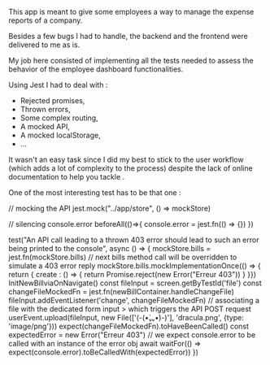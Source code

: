 This app is meant to give some employees a way to manage the expense reports of a company.

Besides a few bugs I had to handle, the backend and the frontend were delivered to me as is.

My job here consisted of implementing all the tests needed to assess the behavior of the employee dashboard functionalities.

Using Jest I had to deal with :

- Rejected promises,
- Thrown errors,
- Some complex routing,
- A mocked API,
- A mocked localStorage,
- ...

It wasn't an easy task since I did my best to stick to the user workflow (which adds a lot of complexity to the process) despite the lack of online documentation to help you tackle .

One of the most interesting test has to be that one :

// mocking the API
jest.mock("../app/store", () => mockStore)

// silencing console.error
beforeAll(()=>{
console.error = jest.fn(() => {})
})

test("An API call leading to a thrown 403 error should lead to such an error being printed to the console", async () => {
mockStore.bills = jest.fn(mockStore.bills)
// next bills method call will be overridden to simulate a 403 error reply
mockStore.bills.mockImplementationOnce(() => {
return {
create : () => {
return Promise.reject(new Error("Erreur 403"))
}
}})
InitNewBillviaOnNavigate()
const fileInput = screen.getByTestId('file')
const changeFileMockedFn = jest.fn(newBillContainer.handleChangeFile)
fileInput.addEventListener('change', changeFileMockedFn)
// associating a file with the dedicated form input > which triggers the API POST request
userEvent.upload(fileInput, new File(['(-(•̀ᵥᵥ•́)-)'], 'dracula.png', {type: 'image/png'}))
expect(changeFileMockedFn).toHaveBeenCalled()
const expectedError = new Error("Erreur 403")
// we expect console.error to be called with an instance of the error obj
await waitFor(() => expect(console.error).toBeCalledWith(expectedError))
})
